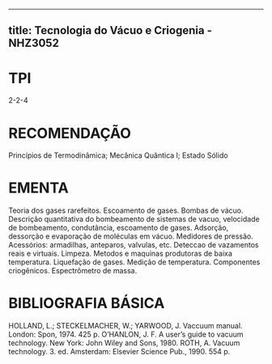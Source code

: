 
---
title: Tecnologia do Vácuo e Criogenia - NHZ3052 
---

# TPI

2-2-4

# RECOMENDAÇÃO

Princípios de Termodinâmica; Mecânica Quântica I; Estado Sólido

# EMENTA

Teoria dos gases rarefeitos. Escoamento de gases. Bombas de vácuo. Descrição quantitativa do bombeamento de sistemas de vacuo, velocidade de bombeamento, condutância, escoamento de gases. Adsorção, dessorção e evaporação de moléculas em vácuo. Medidores de pressão. Acessórios: armadilhas, anteparos, valvulas, etc. Deteccao de vazamentos reais e virtuais. Limpeza. Metodos e maquinas produtoras de baixa temperatura. Liquefação de gases. Medição de temperatura. Componentes criogênicos. Espectrômetro de massa.

# BIBLIOGRAFIA BÁSICA

HOLLAND, L.; STECKELMACHER, W.; YARWOOD, J. Vaccuum manual. London: Spon, 1974. 425 p.
O’HANLON, J. F. A user’s guide to vacuum technology. New York: John Wiley and Sons, 1980.
ROTH, A. Vacuum technology. 3. ed. Amsterdam: Elsevier Science Pub., 1990. 554 p.
        